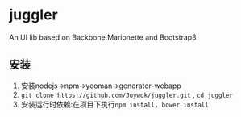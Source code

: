 juggler
=======

An UI lib based on Backbone.Marionette and Bootstrap3


## 安装

1. 安装nodejs->npm->yeoman->generator-webapp
2. `git clone https://github.com/Joywok/juggler.git` , `cd juggler`
3. 安装运行时依赖:在项目下执行`npm install`，`bower install`
